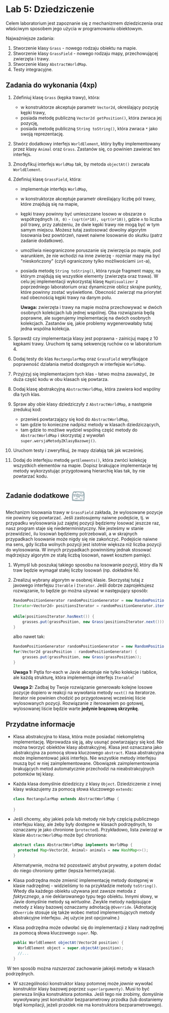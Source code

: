 # Lab 5: Dziedziczenie

Celem laboratorium jest zapoznanie się z mechanizmem dziedziczenia oraz właściwym sposobem jego użycia w programowaniu
obiektowym.

Najważniejsze zadania:

1. Stworzenie klasy `Grass` - nowego rodzaju obiektu na mapie.
2. Stworzenie klasy `GrassField` - nowego rodzaju mapy, przechowującej zwierzęta i trawy.
3. Stworzenie klasy `AbstractWorldMap`.
4. Testy integracyjne.

## Zadania do wykonania (4xp)


1. Zdefiniuj klasę `Grass` (kępka trawy), która:
    * w konstruktorze akceptuje parametr `Vector2d`, określający pozycję kępki trawy,
    * posiada metodę publiczną `Vector2d getPosition()`, która zwraca jej pozycję,
    * posiada metodę publiczną `String toString()`, która zwraca `*` jako swoją reprezentację.

2. Stwórz dodatkowy interfejs `WorldElement`, który byłby implementowany przez klasy `Animal` oraz `Grass`. Zastanów się, co powinien zawierać ten interfejs.

3. Zmodyfikuj interfejs `WorldMap` tak, by metoda `objectAt()` zwracała `WorldElement`. 

4. Zdefiniuj klasę `GrassField`, która:
   * implementuje interfejs `WorldMap`,
   * w konstruktorze akceptuje parametr określający liczbę pól trawy, które znajdują się na mapie,
   * kępki trawy powinny być umieszczane losowo w obszarze o współrzędnych `(0, 0)` - `(sqrt(n*10), sqrt(n*10))`, 
     gdzie `n` to liczba pól trawy, przy założeniu, że dwie kępki trawy nie mogą być w tym samym miejscu. Możesz tutaj zastosować dowolny algorytm losowania bez powtórzeń, nawet naiwne losowanie do skutku (patrz zadanie dodatkowe).
   * umożliwia nieograniczone poruszanie się zwierzęcia po mapie, pod warunkiem, że nie wchodzi na inne zwierzę - rozmiar mapy ma być
     "nieskończony" (czyli ograniczony tylko możliwościami `int`-a),
   * posiada metodę `String toString()`, która rysuje fragment mapy, na którym znajdują się wszystkie elementy (zwierzęta oraz trawa). 
     W celu jej implementacji wykorzystaj klasę `MapVisualizer` z poprzedniego laboratorium oraz
     dynamicznie oblicz skrajne punkty, które powinny zostać wyświetlone. Obecność zwierząt ma priorytet nad obecnością
     kępki trawy na danym polu.

     **Uwaga:** zwierzęta i trawy na mapie można przechowywać w dwóch osobnych kolekcjach lub jednej wspólnej. Oba rozwiązania będą poprawne, ale sugerujemy implementację na dwóch osobnych kolekcjach. Zastanów się, jakie problemy wygenerowałaby tutaj jedna wspólna kolekcja.

5. Sprawdź czy implementacja klasy jest poprawna - zainicjuj mapę z 10 kępkami trawy. Uruchom tę samą sekwencję ruchów co w laboratorium 4.

6. Dodaj testy do klas `RectangularMap` oraz `GrassField` weryfikujące poprawność działania metod dostępnych w interfejsie `WorldMap`.

7. Przyjrzyj się implementacjom tych klas - łatwo można zauważyć, że duża część kodu w obu klasach się powtarza. 

8. Dodaj klasę abstrakcyjną `AbstractWorldMap`, która zawiera kod wspólny dla tych klas.

9. Spraw aby obie klasy dziedziczyły z `AbstractWorldMap`, a następnie zredukuj kod:

   - przenieś powtarzający się kod do `AbstractWorldMap`,
   - tam gdzie to konieczne nadpisz metody w klasach dziedziczących,
   - tam gdzie to możliwe wydziel wspólną część metody do `AbstractWorldMap` i skorzystaj z wywołań `super.wersjaMetodyZKlasyBazowej()`.

10. Uruchom testy i zweryfikuj, że mapy działają tak jak wcześniej.

11. Dodaj do interfejsu metodę `getElements()`, która zwróci kolekcję wszystkich elementów na mapie. Dopisz brakujące implementacje tej metody wykorzystując przygotowaną hierarchię klas tak, by nie powtarzać kodu.

## Zadanie dodatkowe <img src="https://raw.githubusercontent.com/Soamid/obiektowe-lab/refs/heads/master/img/reward_silver.png" alt="srebrna skrzynka" width="50" align="center" />

Mechanizm losowania trawy w `GrassField` zakłada, że wylosowane pozycje nie powinny się powtarzać. Jeśli zastosujemy naiwne podejście, tj. w przypadku wylosowania już zajętej pozycji będziemy losować jeszcze raz, nasz program staje się niedeterministyczny. Nie jesteśmy w stanie przewidzieć, ilu losowań będziemy potrzebowali, a w skrajnych przypadkach losowanie może nigdy się nie zakończyć. Podejście naiwne ma sens, gdy liczba wolnych pozycji jest istotnie większa niż liczba pozycji do wylosowania. W innych przypadkach powinniśmy jednak stosować mądrzejszy algorytm ze stałą liczbą losowań, nawet kosztem pamięci.

1. Wymyśl lub poszukaj takiego sposobu na losowanie pozycji, który dla N traw będzie wymagał stałej liczby losowań (np. dokładnie N).

2. Zrealizuj wybrany algorytm w osobnej klasie. Skorzystaj tutaj z javowego interfejsu `Iterable` i `Iterator`. Jeśli dobrze zaprojektujesz rozwiązanie, to będzie go można używać w następujący sposób:

   ```java
   RandomPositionGenerator randomPositionGenerator = new RandomPositionGenerator(maxWidth, maxHeight, grassCount);
   Iterator<Vector2d> positionsIterator = randomPositionGenerator.iterator();
   
   while(positionsIterator.hasNext()) {
       grasses.put(grassPosition, new Grass(positionsIterator.next()));
   }
   ```

   albo nawet tak:

   ```java
   RandomPositionGenerator randomPositionGenerator = new RandomPositionGenerator(maxWidth, maxHeight, grassCount);
   for(Vector2d grassPosition : randomPositionGenerator) {
       grasses.put(grassPosition, new Grass(grassPosition));
   }
   ```

   **Uwaga 1:** Pętla for-each w Javie akceptuje nie tylko kolekcje i tablice, ale każdą strukturę, która implementuje interfejs `Iterable`!

   **Uwaga 2:** Zadbaj by Twoje rozwiązanie generowało kolejne losowe pozycje dopiero w reakcji na wywołania metody `next()` na iteratorze. Iterator nie powinien chodzić po przygotowanej wcześniej liście wylosowanych pozycji. Rozwiązanie z iterowaniem po gotowej, wylosowanej liście będzie warte **jedynie brązową skrzynkę**.
   
   

## Przydatne informacje

* Klasa abstrakcyjna to klasa, która może posiadać niekompletną implementację. Wprowadza się ją, aby usunąć powtarzający się
  kod. Nie można tworzyć obiektów klasy abstrakcyjnej. Klasa jest oznaczana jako abstrakcyjna za pomocą słowa kluczowego
  `abstract`. Klasa abstrakcyjna może implementować jakiś interfejs. Nie wszystkie metody interfejsu muszą być w niej
  zaimplementowane. Obowiązek zaimplementowania brakujących metod automatycznie przechodzi na nieabstrakcyjnych potomków tej klasy.
  
* Każda klasa domyślnie dziedziczy z klasy `Object`. Dziedziczenie z innej klasy wskazujemy za pomocą słowa kluczowego
  `extends`:

    ```java
    class RectangularMap extends AbstractWorldMap {
  
    }
    ```

* Jeśli chcemy, aby jakieś pola lub metody nie były częścią publicznego interfejsu klasy, ale żeby były dostępne w
  klasach podrzędnych, to oznaczamy je jako chronione (`protected`). Przykładowo, lista zwierząt w klasie `AbstractWorldMap`
  może być chroniona:

    ```java
    abstract class AbstractWorldMap implements WorldMap {
      protected Map<Vector2d, Animal> animals = new HashMap<>();
    }
    ```

  Alternatywnie, można też pozostawić atrybut prywatny, a potem dodać do niego chroniony getter (lepsza hermetyzacja).
  
* Klasa podrzędna może zmienić implementację metody dostępnej w klasie nadrzędnej - widzieliśmy to na przykładzie metody
  `toString()`. Wtedy dla każdego obiektu używana jest zawsze metoda z *faktycznego*, a nie deklarowanego typu tego
  obiektu. Innymi słowy, w Javie domyślnie metody są *wirtualne*. Zwykle metody nadpisujące metody z klasy bazowej oznaczamy
  adnotacją `@Override`. (Adnotację `@Override` stosuje się także wobec metod implementujących metody abstrakcyjne interfejsu.
  Jej użycie jest opcjonalne.)
  
* Klasa podrzędna może odwołać się do implementacji z klasy nadrzędnej za pomocą słowa kluczowego `super`. Np.

    ```java
    public WorldElement objectAt(Vector2d position) {
      WorldElement object = super.objectAt(position);
      //...
    }
    ```

​		W ten sposób można *rozszerzać* zachowanie jakiejś metody w klasach podrzędnych.

* W szczególności konstruktor klasy potomnej może *jawnie* wywołać konstruktor klasy bazowej poprzez `super(argumenty)`.
  Musi to być pierwsza linijka konstruktora potomka. Jeśli tego nie zrobimy, domyślnie wywoływany jest konstruktor bezparametrowy
  przodka (lub dostaniemy błąd kompilacji, jeżeli przodek nie ma konstruktora bezparametrowego).

